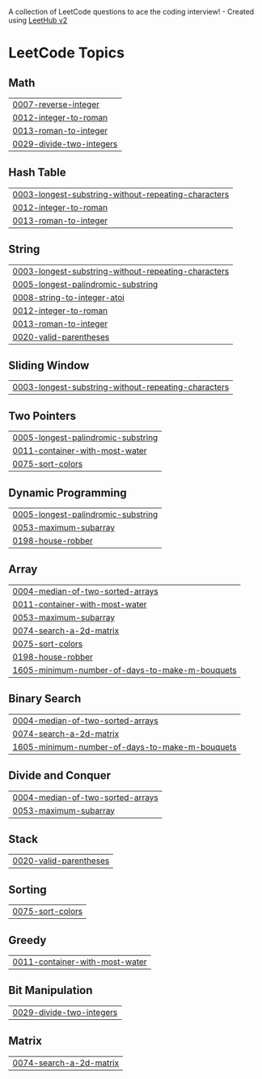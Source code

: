 A collection of LeetCode questions to ace the coding interview! - Created using [LeetHub v2](https://github.com/arunbhardwaj/LeetHub-2.0)
<!---LeetCode Topics Start-->
# LeetCode Topics
## Math
|  |
| ------- |
| [0007-reverse-integer](https://github.com/yvs-prasanna/LeetCode/tree/master/0007-reverse-integer) |
| [0012-integer-to-roman](https://github.com/yvs-prasanna/LeetCode/tree/master/0012-integer-to-roman) |
| [0013-roman-to-integer](https://github.com/yvs-prasanna/LeetCode/tree/master/0013-roman-to-integer) |
| [0029-divide-two-integers](https://github.com/yvs-prasanna/LeetCode/tree/master/0029-divide-two-integers) |
## Hash Table
|  |
| ------- |
| [0003-longest-substring-without-repeating-characters](https://github.com/yvs-prasanna/LeetCode/tree/master/0003-longest-substring-without-repeating-characters) |
| [0012-integer-to-roman](https://github.com/yvs-prasanna/LeetCode/tree/master/0012-integer-to-roman) |
| [0013-roman-to-integer](https://github.com/yvs-prasanna/LeetCode/tree/master/0013-roman-to-integer) |
## String
|  |
| ------- |
| [0003-longest-substring-without-repeating-characters](https://github.com/yvs-prasanna/LeetCode/tree/master/0003-longest-substring-without-repeating-characters) |
| [0005-longest-palindromic-substring](https://github.com/yvs-prasanna/LeetCode/tree/master/0005-longest-palindromic-substring) |
| [0008-string-to-integer-atoi](https://github.com/yvs-prasanna/LeetCode/tree/master/0008-string-to-integer-atoi) |
| [0012-integer-to-roman](https://github.com/yvs-prasanna/LeetCode/tree/master/0012-integer-to-roman) |
| [0013-roman-to-integer](https://github.com/yvs-prasanna/LeetCode/tree/master/0013-roman-to-integer) |
| [0020-valid-parentheses](https://github.com/yvs-prasanna/LeetCode/tree/master/0020-valid-parentheses) |
## Sliding Window
|  |
| ------- |
| [0003-longest-substring-without-repeating-characters](https://github.com/yvs-prasanna/LeetCode/tree/master/0003-longest-substring-without-repeating-characters) |
## Two Pointers
|  |
| ------- |
| [0005-longest-palindromic-substring](https://github.com/yvs-prasanna/LeetCode/tree/master/0005-longest-palindromic-substring) |
| [0011-container-with-most-water](https://github.com/yvs-prasanna/LeetCode/tree/master/0011-container-with-most-water) |
| [0075-sort-colors](https://github.com/yvs-prasanna/LeetCode/tree/master/0075-sort-colors) |
## Dynamic Programming
|  |
| ------- |
| [0005-longest-palindromic-substring](https://github.com/yvs-prasanna/LeetCode/tree/master/0005-longest-palindromic-substring) |
| [0053-maximum-subarray](https://github.com/yvs-prasanna/LeetCode/tree/master/0053-maximum-subarray) |
| [0198-house-robber](https://github.com/yvs-prasanna/LeetCode/tree/master/0198-house-robber) |
## Array
|  |
| ------- |
| [0004-median-of-two-sorted-arrays](https://github.com/yvs-prasanna/LeetCode/tree/master/0004-median-of-two-sorted-arrays) |
| [0011-container-with-most-water](https://github.com/yvs-prasanna/LeetCode/tree/master/0011-container-with-most-water) |
| [0053-maximum-subarray](https://github.com/yvs-prasanna/LeetCode/tree/master/0053-maximum-subarray) |
| [0074-search-a-2d-matrix](https://github.com/yvs-prasanna/LeetCode/tree/master/0074-search-a-2d-matrix) |
| [0075-sort-colors](https://github.com/yvs-prasanna/LeetCode/tree/master/0075-sort-colors) |
| [0198-house-robber](https://github.com/yvs-prasanna/LeetCode/tree/master/0198-house-robber) |
| [1605-minimum-number-of-days-to-make-m-bouquets](https://github.com/yvs-prasanna/LeetCode/tree/master/1605-minimum-number-of-days-to-make-m-bouquets) |
## Binary Search
|  |
| ------- |
| [0004-median-of-two-sorted-arrays](https://github.com/yvs-prasanna/LeetCode/tree/master/0004-median-of-two-sorted-arrays) |
| [0074-search-a-2d-matrix](https://github.com/yvs-prasanna/LeetCode/tree/master/0074-search-a-2d-matrix) |
| [1605-minimum-number-of-days-to-make-m-bouquets](https://github.com/yvs-prasanna/LeetCode/tree/master/1605-minimum-number-of-days-to-make-m-bouquets) |
## Divide and Conquer
|  |
| ------- |
| [0004-median-of-two-sorted-arrays](https://github.com/yvs-prasanna/LeetCode/tree/master/0004-median-of-two-sorted-arrays) |
| [0053-maximum-subarray](https://github.com/yvs-prasanna/LeetCode/tree/master/0053-maximum-subarray) |
## Stack
|  |
| ------- |
| [0020-valid-parentheses](https://github.com/yvs-prasanna/LeetCode/tree/master/0020-valid-parentheses) |
## Sorting
|  |
| ------- |
| [0075-sort-colors](https://github.com/yvs-prasanna/LeetCode/tree/master/0075-sort-colors) |
## Greedy
|  |
| ------- |
| [0011-container-with-most-water](https://github.com/yvs-prasanna/LeetCode/tree/master/0011-container-with-most-water) |
## Bit Manipulation
|  |
| ------- |
| [0029-divide-two-integers](https://github.com/yvs-prasanna/LeetCode/tree/master/0029-divide-two-integers) |
## Matrix
|  |
| ------- |
| [0074-search-a-2d-matrix](https://github.com/yvs-prasanna/LeetCode/tree/master/0074-search-a-2d-matrix) |
<!---LeetCode Topics End-->